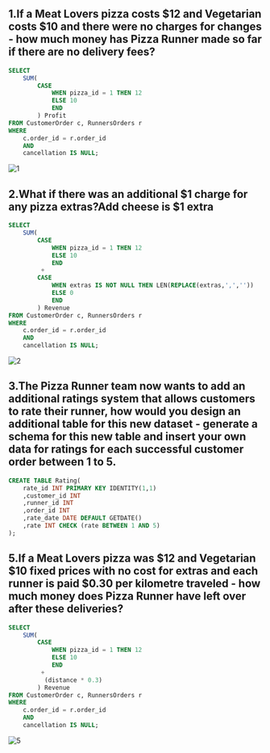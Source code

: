 ## 1.If a Meat Lovers pizza costs $12 and Vegetarian costs $10 and there were no charges for changes - how much money has Pizza Runner made so far if there are no delivery fees?

```sql
SELECT  
	SUM(
		CASE
			WHEN pizza_id = 1 THEN 12
			ELSE 10
			END
		) Profit
FROM CustomerOrder c, RunnersOrders r
WHERE 
	c.order_id = r.order_id
	AND
	cancellation IS NULL;
```
![1](https://github.com/user-attachments/assets/9b8593b0-6e6f-4322-a2a2-fca407351ad9)

## 2.What if there was an additional $1 charge for any pizza extras?Add cheese is $1 extra

```sql
SELECT  
	SUM(
		CASE
			WHEN pizza_id = 1 THEN 12
			ELSE 10
			END
		 + 
		CASE 
			WHEN extras IS NOT NULL THEN LEN(REPLACE(extras,',',''))
			ELSE 0
			END
		) Revenue
FROM CustomerOrder c, RunnersOrders r
WHERE 
	c.order_id = r.order_id
	AND
	cancellation IS NULL;
```
![2](https://github.com/user-attachments/assets/e3c4a3a7-d3b1-4df1-90bc-1e0a8bf31929)

## 3.The Pizza Runner team now wants to add an additional ratings system that allows customers to rate their runner, how would you design an additional table for this new dataset - generate a schema for this new table and insert your own data for ratings for each successful customer order between 1 to 5.

```sql
CREATE TABLE Rating(
	rate_id INT PRIMARY KEY IDENTITY(1,1)
	,customer_id INT
	,runner_id INT
	,order_id INT
	,rate_date DATE DEFAULT GETDATE()
	,rate INT CHECK (rate BETWEEN 1 AND 5)
);
```

## 5.If a Meat Lovers pizza was $12 and Vegetarian $10 fixed prices with no cost for extras and each runner is paid $0.30 per kilometre traveled - how much money does Pizza Runner have left over after these deliveries?

```sql
SELECT  
	SUM(
		CASE
			WHEN pizza_id = 1 THEN 12
			ELSE 10
			END
		 + 
		  (distance * 0.3)
		) Revenue
FROM CustomerOrder c, RunnersOrders r
WHERE 
	c.order_id = r.order_id
	AND
	cancellation IS NULL;
```
![5](https://github.com/user-attachments/assets/a0546836-fd36-40c5-84f5-c986e77adb4c)
